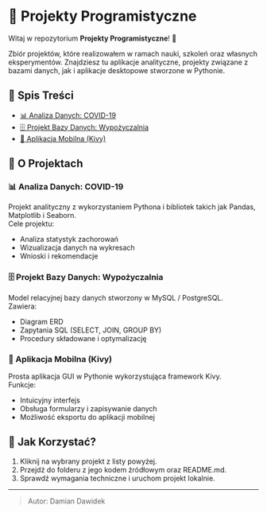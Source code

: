 # 💼 Projekty Programistyczne

Witaj w repozytorium **Projekty Programistyczne**! 🚀

Zbiór projektów, które realizowałem w ramach nauki, szkoleń oraz własnych eksperymentów. Znajdziesz tu aplikacje analityczne, projekty związane z bazami danych, jak i aplikacje desktopowe stworzone w Pythonie.

## 📜 Spis Treści

- [📊 Analiza Danych: COVID-19](./projekty/analiza-covid/README.md)
- [🗄️ Projekt Bazy Danych: Wypożyczalnia](./projekty/baza-wypozyczalnia/README.md)
- [📱 Aplikacja Mobilna (Kivy)](./projekty/aplikacja-kivy/README.md)

## 🌟 O Projektach

### 📊 Analiza Danych: COVID-19

Projekt analityczny z wykorzystaniem Pythona i bibliotek takich jak Pandas, Matplotlib i Seaborn.  
Cele projektu:

- Analiza statystyk zachorowań
- Wizualizacja danych na wykresach
- Wnioski i rekomendacje

### 🗄️ Projekt Bazy Danych: Wypożyczalnia

Model relacyjnej bazy danych stworzony w MySQL / PostgreSQL.  
Zawiera:

- Diagram ERD
- Zapytania SQL (SELECT, JOIN, GROUP BY)
- Procedury składowane i optymalizację

### 📱 Aplikacja Mobilna (Kivy)

Prosta aplikacja GUI w Pythonie wykorzystująca framework Kivy.  
Funkcje:

- Intuicyjny interfejs
- Obsługa formularzy i zapisywanie danych
- Możliwość eksportu do aplikacji mobilnej

## 🚀 Jak Korzystać?

1. Kliknij na wybrany projekt z listy powyżej.
2. Przejdź do folderu z jego kodem źródłowym oraz README.md.
3. Sprawdź wymagania techniczne i uruchom projekt lokalnie.

---

> Autor: Damian Dawidek

